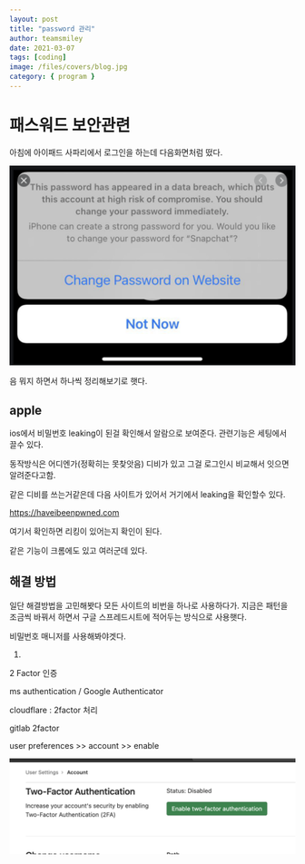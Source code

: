 ```yaml
---
layout: post
title: "password 관리"
author: teamsmiley
date: 2021-03-07
tags: [coding]
image: /files/covers/blog.jpg
category: { program }
---
```


# 패스워드 보안관련

아침에 아이패드 사파리에서 로그인을 하는데 다음화면처럼 떴다.

![](./images/2021-03-08-11-06-46.png)

음 뭐지 하면서 하나씩 정리해보기로 햇다.

## apple

ios에서 비밀번호 leaking이 된걸 확인해서 알람으로 보여준다. 관련기능은 세팅에서 끌수 있다.

동작방식은 어디엔가(정확히는 못찾앗음) 디비가 있고 그걸 로그인시 비교해서 잇으면 알려준다고함.

같은 디비를 쓰는거같은데 다음 사이트가 있어서 거기에서 leaking을 확인할수 있다.

<https://haveibeenpwned.com>

여기서 확인하면 리킹이 있어는지 확인이 된다.

같은 기능이 크롬에도 있고 여러군데 있다.

## 해결 방법

일단 해결방법을 고민해봣다 모든 사이트의 비번을 하나로 사용하다가. 지금은 패턴을 조금씩 바꿔서 하면서 구글 스프레드시트에 적어두는 방식으로 사용햇다.

비밀번호 매니저를 사용해봐야겟다.

1.

2 Factor 인증

ms authentication / Google Authenticator

cloudflare : 2factor 처리

gitlab 2factor

user preferences >> account >> enable

![](./images/2021-03-08-11-25-02.png)
